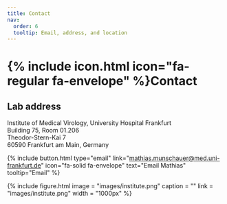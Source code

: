 ```yaml
---
title: Contact
nav:
  order: 6
  tooltip: Email, address, and location
---
```


# {% include icon.html icon="fa-regular fa-envelope" %}Contact

## Lab address

Institute of Medical Virology, University Hospital Frankfurt <br />
Building 75, Room 01.206 <br />
Theodor-Stern-Kai 7 <br />
60590 Frankfurt am Main, Germany

{%
  include button.html
  type="email"
  link="mathias.munschauer@med.uni-frankfurt.de"
  icon="fa-solid fa-envelope"
  text="Email Mathias"
  tooltip="Email"
%}

{%
  include figure.html
  image = "images/institute.png"
  caption = ""
  link = "images/institute.png"
  width = "1000px"
%}